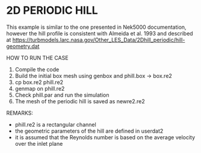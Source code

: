 # 2D PERIODIC HILL

This example is similar to the one presented in Nek5000 documentation, however
the hill profile is consistent with Almeida et al. 1993 and described at
https://turbmodels.larc.nasa.gov/Other_LES_Data/2Dhill_periodic/hill-geometry.dat

HOW TO RUN THE CASE
1. Compile the code
2. Build the initial box mesh using genbox and phill.box -> box.re2
3. cp box.re2 phill.re2
4. genmap on phill.re2
5. Check phill.par and run the simulation
5. The mesh of the periodic hill is saved as newre2.re2

REMARKS:
- phill.re2 is a rectangular channel
- the geometric parameters of the hill are defined in userdat2
- it is assumed that the Reynolds number is based on the average velocity
  over the inlet plane
